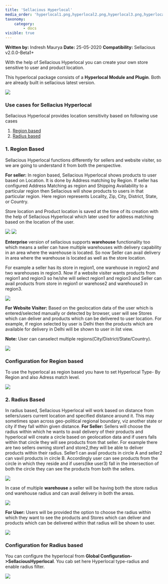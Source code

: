 ```yaml
---
title: 'Sellacious Hyperlocal'
media_order: 'hyperlocal1.png,hyperlocal2.png,hyperlocal3.png,hyperlocal4.png,hyperlocal5.png,hyperlocal6.png,hyperlocal7.png,rento mozo.png,hyperlocal.png,hyperlocalsdasd2.png,Region based .png,By distance.png,google api.png,gc by radius.png,gc by region.png,p location.png,product config.png,radius.png,seller location.png,product location.png,Untitled Diagram.png,Screenshot 2020-05-25 at 10.54.45 AM.png,Screenshot 2020-05-25 at 11.22.22 AM.png,Screenshot 2020-05-25 at 12.12.00 PM.png'
taxonomy:
    category:
        - docs
visible: true
---
```


**Written by:** Indresh Maurya
**Date:** 25-05-2020
**Compatibility:** Sellacious v2.0.0-Beta1+


With the help of Sellacious Hyperlocal you can create your own store sensitive to user and product location. 

This hyperlocal package consists of a **Hyperlocal Module and Plugin**. Both are already built in sellacious latest version.

![](Screenshot%202020-05-25%20at%2010.54.45%20AM.png)

### Use cases for Sellacius Hyperlocal
Sellacious Hyperlocal provides location sensitivity based on following use cases
1. [Region based](https://www.sellacious.com/learn/marketplace/hyperlocal#1-region-based)
2. [Radius based](https://www.sellacious.com/learn/marketplace/hyperlocal#2-radius-based)


### 1. Region Based 
Sellacious Hyperlocal functions differently for sellers and website visiter,  so we are going to understand it from both the perspective. 

**For seller:**  In region based, Sellacious Hyperlocal shows products to user based on Location. It is done by Address matching by Region. If seller has configured Address Matching as region and Shipping Availability to a particular region then Sellacious will show products to users in that particular region. Here region represents Locality, Zip, City, District, State, or Country.

Store location and Product location is saved at the time of its creation with the help of Sellacious Hyperlocal which later used for address matching based on the location of the user.

![](seller%20location.png)
![](product%20location.png)

**Enterprise** version of sellacious supports **warehouse** functionality too which means a seller can have multiple warehouses with delivery capability in an area where the warehouse is located. So now Seller can avail delivery in area where the warehouse is located as well as the store location.

For example a seller has its store in region1, one warehouse in region2 and two warehouses in region3. Now if a website visiter wants products from region1 and region3 so he/she will select region1 and region3 and Seller can avail products from store in region1 or warehose2 and warehouse3 in region3.

![](Untitled%20Diagram.png)

**For Website Visiter:**  Based on the geolocation data of the user which is entered/selected manually or detected by browser, user will see Stores which can deliver and products which can be delivered to user location.
For example, if region selected by user is Delhi then the products which are available for delivery in Delhi will be shown to user in list view.

**Note:** User can canselect multiple regions(City/District/State/Country).


![](rento%20mozo.png)
### Configuration for Region based
To use the hyperlocal as region based you have to set Hyperlocal Type- By Region and also Adress match level.

![](Screenshot%202020-05-25%20at%2012.12.00%20PM.png)

### 2. Radius Based

In radius based, Sellacious Hyperlocal will work based on distance from sellers/users current location and specified distance around it. This may sometimes span across geo-political regional boundary, viz another state or city if they fall within given distance.
**For Seller:** Sellers will choose the radius within which he wants to avail delivery of their products and hyperlocal will create a circle based on geolocation data and if users falls within that circle they will see products from that seller.
For example there are two sellers owning store1 and store2,they will be able to deliver products within their radius.
Seller1 can avail products in circle A and seller2 can vavil products in circle B. Accordingly user can see products from the circle in which they reside and if users(like user3) fall in the intersection of both the circle they can see the products from both the sellers.

![](hyperlocalsdasd2.png)


 In case of multiple **warehouse** a seller will be having both the store radius ond warehouse radius and can avail delivery in both the areas.

![](hyperlocal.png)

**For User:** Users will be provided the option to choose the radius within which they want to see the products and Stores which can deliver and products which can be delivered within that radius will be shown to user.

![](radius.png)


### Configuration for Radius based
You can configure the hyperlocal from **Global Configuration->SellaciousHyperlocal**. You cab set here Hyperlocal type-radius and enable radius filter.

![](Screenshot%202020-05-25%20at%2011.22.22%20AM.png)











